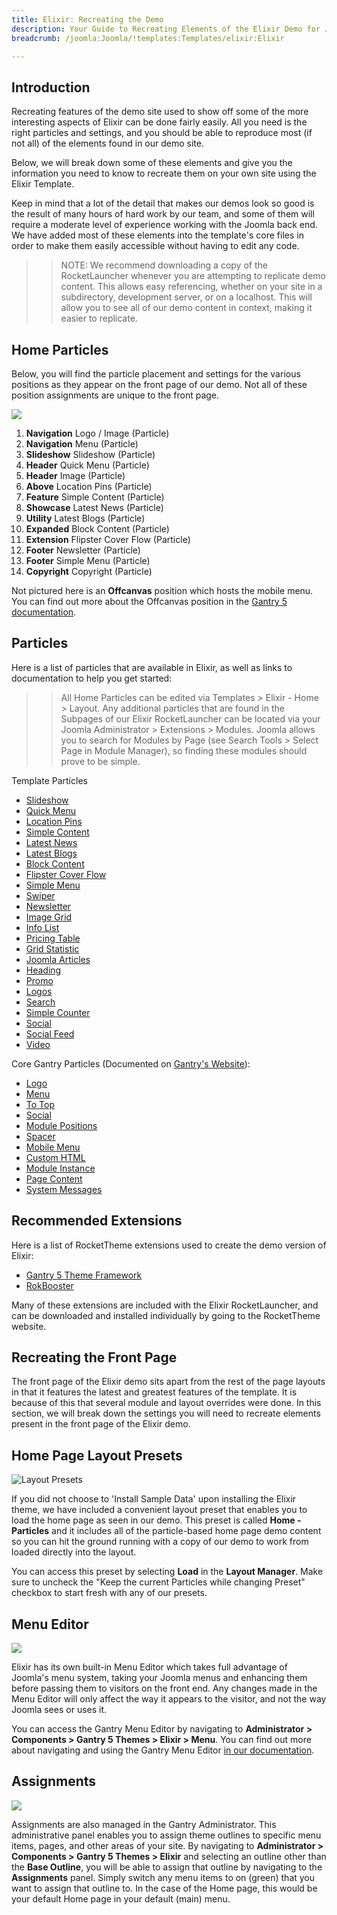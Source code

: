 ```yaml
---
title: Elixir: Recreating the Demo
description: Your Guide to Recreating Elements of the Elixir Demo for Joomla
breadcrumb: /joomla:Joomla/!templates:Templates/elixir:Elixir

---
```


Introduction
-----

Recreating features of the demo site used to show off some of the more interesting aspects of Elixir can be done fairly easily. All you need is the right particles and settings, and you should be able to reproduce most (if not all) of the elements found in our demo site.

Below, we will break down some of these elements and give you the information you need to know to recreate them on your own site using the Elixir Template.

Keep in mind that a lot of the detail that makes our demos look so good is the result of many hours of hard work by our team, and some of them will require a moderate level of experience working with the Joomla back end. We have added most of these elements into the template's core files in order to make them easily accessible without having to edit any code.

>> NOTE: We recommend downloading a copy of the RocketLauncher whenever you are attempting to replicate demo content. This allows easy referencing, whether on your site in a subdirectory, development server, or on a localhost. This will allow you to see all of our demo content in context, making it easier to replicate.

Home Particles
-----

Below, you will find the particle placement and settings for the various positions as they appear on the front page of our demo. Not all of these position assignments are unique to the front page.

![](assets/elixir2.jpg)

1. **Navigation** Logo / Image (Particle)
2. **Navigation** Menu (Particle)
3. **Slideshow** Slideshow (Particle)
4. **Header** Quick Menu (Particle)
5. **Header** Image (Particle)
6. **Above** Location Pins (Particle)
7. **Feature** Simple Content (Particle)
8. **Showcase** Latest News (Particle)
9. **Utility** Latest Blogs (Particle)
10. **Expanded** Block Content (Particle)
11. **Extension** Flipster Cover Flow (Particle)
12. **Footer** Newsletter (Particle)
13. **Footer** Simple Menu (Particle)
14. **Copyright** Copyright (Particle)

Not pictured here is an **Offcanvas** position which hosts the mobile menu. You can find out more about the Offcanvas position in the [Gantry 5 documentation](http://docs.gantry.org/gantry5/configure/layout-manager#offcanvas-section).

Particles
-----

Here is a list of particles that are available in Elixir, as well as links to documentation to help you get started:

>> All Home Particles can be edited via Templates > Elixir - Home > Layout. Any additional particles that are found in the Subpages of our Elixir RocketLauncher can be located via your Joomla Administrator > Extensions > Modules. Joomla allows you to search for Modules by Page (see Search Tools > Select Page in Module Manager), so finding these modules should prove to be simple.

Template Particles

- [Slideshow](particle_slideshow.md)
- [Quick Menu](particle_quickmenu.md)
- [Location Pins](particle_location.md)
- [Simple Content](particle_simple.md)
- [Latest News](particle_latestnews.md)
- [Latest Blogs](particle_latestblogs.md)
- [Block Content](particle_block.md)
- [Flipster Cover Flow](particle_flipster.md)
- [Simple Menu](particle_simplemenu.md)
- [Swiper](particle_swiper.md)
- [Newsletter](particle_newsletter.md)
- [Image Grid](particle_image.md)
- [Info List](particle_info.md)
- [Pricing Table](particle_pricing.md)
- [Grid Statistic](particle_grid.md)
- [Joomla Articles](particle_joomla.md)
- [Heading](particle_heading.md)
- [Promo](particle_promo.md)
- [Logos](particle_logos.md)
- [Search](particle_search.md)
- [Simple Counter](particle_simplecounter.md)
- [Social](particle_social.md)
- [Social Feed](particle_socialfeed.md)
- [Video](particle_video.md)

Core Gantry Particles (Documented on [Gantry's Website](http://gantry.org)):

* [Logo](http://docs.gantry.org/gantry5/particles/logo)
* [Menu](http://docs.gantry.org/gantry5/particles/menu-control)
* [To Top](http://docs.gantry.org/gantry5/particles/to-top)
* [Social](http://docs.gantry.org/gantry5/particles/social)
* [Module Positions](http://docs.gantry.org/gantry5/particles/position)
* [Spacer](http://docs.gantry.org/gantry5/particles/spacer)
* [Mobile Menu](http://docs.gantry.org/gantry5/particles/mobile-menu)
* [Custom HTML](http://docs.gantry.org/gantry5/particles/custom-html)
* [Module Instance](http://docs.gantry.org/gantry5/particles/module-instance)
* [Page Content](http://docs.gantry.org/gantry5/particles/page-content)
* [System Messages](http://docs.gantry.org/gantry5/particles/system-messages)

Recommended Extensions
-----

Here is a list of RocketTheme extensions used to create the demo version of Elixir:

* [Gantry 5 Theme Framework](http://gantry.org/)
* [RokBooster](http://www.rockettheme.com/joomla/extensions/rokbooster)

Many of these extensions are included with the Elixir RocketLauncher, and can be downloaded and installed individually by going to the RocketTheme website.

Recreating the Front Page
-----

The front page of the Elixir demo sits apart from the rest of the page layouts in that it features the latest and greatest features of the template. It is because of this that several module and layout overrides were done. In this section, we will break down the settings you will need to recreate elements present in the front page of the Elixir demo.

Home Page Layout Presets
-----

![Layout Presets](assets/layout_presets.png)

If you did not choose to 'Install Sample Data' upon installing the Elixir theme, we have included a convenient layout preset that enables you to load the home page as seen in our demo. This preset is called **Home - Particles** and it includes all of the particle-based home page demo content so you can hit the ground running with a copy of our demo to work from loaded directly into the layout.

You can access this preset by selecting **Load** in the **Layout Manager**. Make sure to uncheck the "Keep the current Particles while changing Preset" checkbox to start fresh with any of our presets.



Menu Editor
-----

![](assets/menu_1.png)

Elixir has its own built-in Menu Editor which takes full advantage of Joomla's menu system, taking your Joomla menus and enhancing them before passing them to visitors on the front end. Any changes made in the Menu Editor will only affect the way it appears to the visitor, and not the way Joomla sees or uses it.

You can access the Gantry Menu Editor by navigating to **Administrator > Components > Gantry 5 Themes > Elixir > Menu**. You can find out more about navigating and using the Gantry Menu Editor [in our documentation](http://docs.gantry.org/gantry5/configure/menu-editor).

Assignments
-----

![](assets/assignments_1.png)

Assignments are also managed in the Gantry Administrator. This administrative panel enables you to assign theme outlines to specific menu items, pages, and other areas of your site. By navigating to **Administrator > Components > Gantry 5 Themes > Elixir** and selecting an outline other than the **Base Outline**, you will be able to assign that outline by navigating to the **Assignments** panel. Simply switch any menu items to on (green) that you want to assign that outline to. In the case of the Home page, this would be your default Home page in your default (main) menu.
